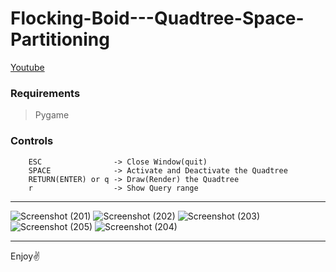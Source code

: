 # Flocking-Boid---Quadtree-Space-Partitioning

[Youtube](https://www.youtube.com/c/Auctux)

### Requirements
> Pygame

### Controls
        ESC                -> Close Window(quit)
        SPACE              -> Activate and Deactivate the Quadtree
        RETURN(ENTER) or q -> Draw(Render) the Quadtree
        r                  -> Show Query range
---
![Screenshot (201)](https://user-images.githubusercontent.com/48150537/132986861-cbf3dc4e-003c-4fff-9036-5d5dc6e74910.png)
![Screenshot (202)](https://user-images.githubusercontent.com/48150537/132986859-86795343-0ceb-4756-8920-d8b9dba0e57e.png)
![Screenshot (203)](https://user-images.githubusercontent.com/48150537/132986857-d4930948-ee71-4602-aab2-2cb26897c78b.png)
![Screenshot (205)](https://user-images.githubusercontent.com/48150537/132986854-b5fa383a-e9d0-4913-b9c1-87de614eba40.png)
![Screenshot (204)](https://user-images.githubusercontent.com/48150537/132986856-b77eb3fa-2b34-4ab3-abab-d064a76da5cf.png)

---

Enjoy✌️
